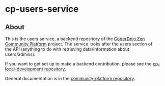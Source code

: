 # cp-users-service

## About

This is the users service, a backend repository of the [CoderDojo Zen Community Platform](https://github.com/CoderDojo/community-platform) project. The service looks after the users section of the API (anything to do with retrieving data/information about users/admins).

If you want to get set up to make a backend contribution, please see the [cp-local-development repository](https://github.com/CoderDojo/cp-local-development).

General documentation is in the [community-platform repository](https://github.com/CoderDojo/community-platform).
